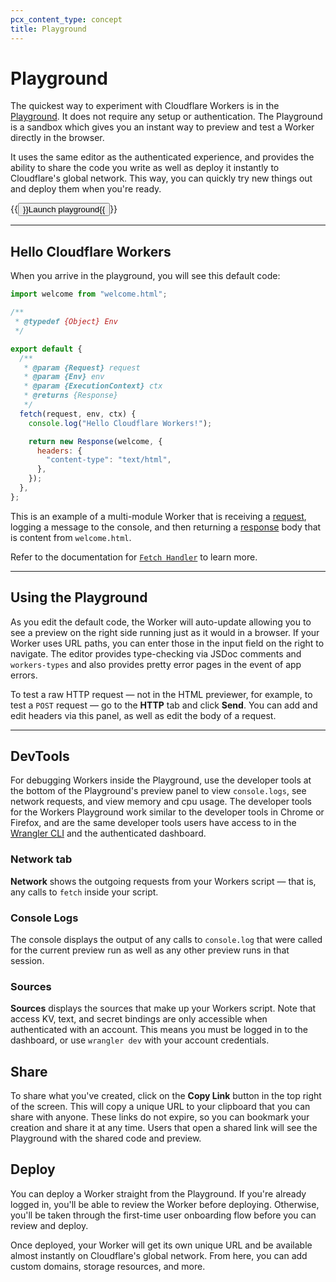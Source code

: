 ```yaml
---
pcx_content_type: concept
title: Playground
---
```


# Playground

The quickest way to experiment with Cloudflare Workers is in the [Playground](https://workers.cloudflare.com/playground). It does not require any setup or authentication. The Playground is a sandbox which gives you an instant way to preview and test a Worker directly in the browser.

It uses the same editor as the authenticated experience, and provides the ability to share the code you write as well as deploy it instantly to Cloudflare's global network. This way, you can quickly try new things out and deploy them when you're ready.

<p>{{<button type="primary" href="https://workers.cloudflare.com/playground">}}Launch playground{{</button>}}</p>

---

## Hello Cloudflare Workers

When you arrive in the playground, you will see this default code:

```js
import welcome from "welcome.html";

/**
 * @typedef {Object} Env
 */

export default {
  /**
   * @param {Request} request
   * @param {Env} env
   * @param {ExecutionContext} ctx
   * @returns {Response}
   */
  fetch(request, env, ctx) {
    console.log("Hello Cloudflare Workers!");

    return new Response(welcome, {
      headers: {
        "content-type": "text/html",
      },
    });
  },
};
```

This is an example of a multi-module Worker that is receiving a [request](/workers/runtime-apis/request/), logging a message to the console, and then returning a [response](/workers/runtime-apis/response/) body that is content from `welcome.html`.

Refer to the documentation for [`Fetch Handler`](/workers/runtime-apis/handlers/fetch/) to learn more.

---

## Using the Playground

As you edit the default code, the Worker will auto-update allowing you to see a preview on the right side running just as it would in a browser. If your Worker uses URL paths, you can enter those in the input field on the right to navigate. The editor provides type-checking via JSDoc comments and `workers-types` and also provides pretty error pages in the event of app errors.

To test a raw HTTP request — not in the HTML previewer, for example, to test a `POST` request — go to the **HTTP** tab and click **Send**. You can add and edit headers via this panel, as well as edit the body of a request.

---

## DevTools

For debugging Workers inside the Playground, use the developer tools at the bottom of the Playground's preview panel to view `console.logs`, see network requests, and view memory and cpu usage. The developer tools for the Workers Playground work similar to the developer tools in Chrome or Firefox, and are the same developer tools users have access to in the [Wrangler CLI](https://developers.cloudflare.com/workers/wrangler/) and the authenticated dashboard.

### Network tab

**Network** shows the outgoing requests from your Workers script — that is, any calls to `fetch` inside your script.

### Console Logs

The console displays the output of any calls to `console.log` that were called for the current preview run as well as any other preview runs in that session.

### Sources

**Sources** displays the sources that make up your Workers script. Note that access KV, text, and secret bindings are only accessible when authenticated with an account. This means you must be logged in to the dashboard, or use `wrangler dev` with your account credentials.

## Share

To share what you've created, click on the **Copy Link** button in the top right of the screen. This will copy a unique URL to your clipboard that you can share with anyone. These links do not expire, so you can bookmark your creation and share it at any time. Users that open a shared link will see the Playground with the shared code and preview.

## Deploy

You can deploy a Worker straight from the Playground. If you're already logged in, you'll be able to review the Worker before deploying. Otherwise, you'll be taken through the first-time user onboarding flow before you can review and deploy.

Once deployed, your Worker will get its own unique URL and be available almost instantly on Cloudflare's global network. From here, you can add custom domains, storage resources, and more.
